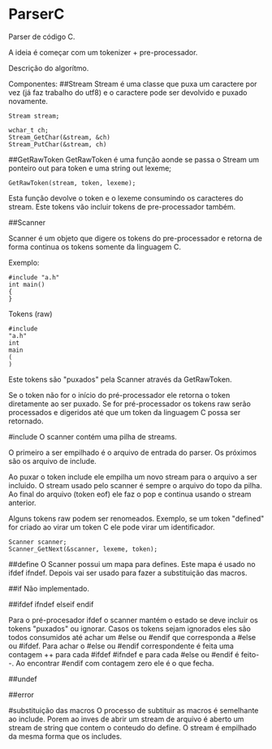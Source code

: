 # ParserC

Parser de código C.

A ideia é começar com um tokenizer + pre-processador.

Descrição do algorítmo.

Componentes:
##Stream
Stream é uma classe que puxa um caractere  por vez (já faz trabalho do utf8) e o caractere pode ser devolvido e puxado novamente.

```
Stream stream;

wchar_t ch;
Stream_GetChar(&stream, &ch)
Stream_PutChar(&stream, ch)
```
##GetRawToken
GetRawToken é uma função aonde se passa o Stream um ponteiro out para token e uma string out lexeme;

```
GetRawToken(stream, token, lexeme);
```
Esta função devolve o token e o lexeme consumindo os caracteres do stream.
Este tokens vão incluir tokens de pre-processador também.

##Scanner

Scanner é um objeto que digere os tokens do pre-processador e retorna de forma continua os tokens somente da linguagem C.

Exemplo:
```
#include "a.h"
int main()
{
}
```

Tokens (raw)

```
#include
"a.h"
int
main
(
)
```

Este tokens são "puxados" pela Scanner através da GetRawToken.

Se o token não for o início do pré-processador ele retorna o token diretamente ao ser puxado.
Se for pré-processador os tokens raw serão processados e digeridos até que um token da linguagem C possa ser retornado.

#include
O scanner contém uma pilha de streams.

O primeiro a ser empilhado é o arquivo de entrada do parser. Os próximos são os arquivo de include.

Ao puxar o token include ele empilha um novo stream para o arquivo a ser incluido. O stream usado pelo scanner é sempre o arquivo do topo da pilha. Ao final do arquivo (token eof) ele faz o pop e continua usando o stream anterior.

Alguns tokens raw podem ser renomeados. Exemplo, se um token "defined" for criado ao virar um token C ele pode virar um identificador.

```
Scanner scanner;
Scanner_GetNext(&scanner, lexeme, token);
```

##define
O Scanner possui um mapa para defines. Este mapa é usado no ifdef ifndef.
Depois vai ser usado para fazer a substituição das macros.

##if
Não implementado.

##ifdef ifndef elseif endif

Para o pré-procesador ifdef o scanner mantém o estado se deve incluir os tokens "puxados" ou ignorar.
Casos os tokens sejam ignorados eles são todos consumidos até achar um #else ou #endif que corresponda a #else ou #ifdef.
Para achar o #else ou #endif correspondente é feita uma contagem ++ para cada #ifdef #ifndef e para cada #else ou #endif  é feito--.
Ao encontrar #endif com contagem zero ele é o que fecha.


##undef

##error


#substituição das macros
O processo de subtituir as macros é semelhante ao include. Porem ao inves de abrir um stream de arquivo é aberto um stream de string que contem o conteudo do define. O stream é empilhado da mesma forma que os includes.




